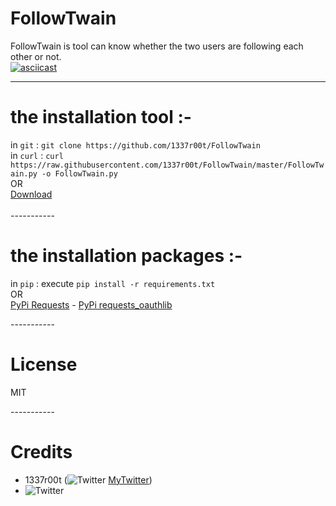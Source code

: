 # FollowTwain
FollowTwain is tool can know whether the two users are following each other or not. <br>
[![asciicast](https://asciinema.org/a/fdWkHurXxw9IRjhcvis6gqUQW.svg)](https://asciinema.org/a/fdWkHurXxw9IRjhcvis6gqUQW)

-----------

# the installation tool :-
in `git` : `git clone https://github.com/1337r00t/FollowTwain` <br>
in `curl` : `curl https://raw.githubusercontent.com/1337r00t/FollowTwain/master/FollowTwain.py -o FollowTwain.py`<br>
OR<br>
[Download](https://github.com/1337r00t/FollowTwain/archive/master.zip) <br>
<br>
-----------<br>

# the installation packages :-
in `pip` : execute `pip install -r requirements.txt`<br>
OR<br>
[PyPi Requests](https://pypi.org/project/requests/) - [PyPi requests_oauthlib](https://pypi.org/project/requests_oauthlib/) <br>

-----------<br>
# License
MIT<br>

-----------<br>

# Credits

- 1337r00t (![Twitter](https://raw.githubusercontent.com/reek/anti-adblock-killer/gh-pages/images/twitter.png) [MyTwitter](https://twitter.com/0x1337r00t)) <br>
- ![Twitter](http://blackfoxs.org/favicon.gif)
